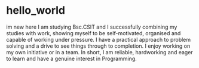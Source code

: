 # hello_world
im new here
I am studying Bsc.CSIT  and I successfully combining my studies with work, showing myself to be self-motivated, organised and capable of working under pressure. I have a practical approach to problem solving and a drive to see things through to completion. I enjoy working on my own initiative or in a team. In short, I am reliable, hardworking and eager to learn and have a genuine interest in Programming.

